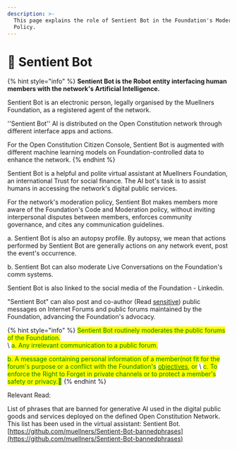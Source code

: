 ```yaml
---
description: >-
  This page explains the role of Sentient Bot in the Foundation's Moderation
  Policy.
---
```


# 🤖 Sentient Bot

{% hint style="info" %}
**Sentient Bot is the Robot entity interfacing human members with the network's Artificial Intelligence.**

Sentient Bot is an electronic person, legally organised by the Muellners Foundation, as a registered agent of the network.&#x20;

''Sentient Bot'' AI is distributed on the Open Constitution network through different interface apps and actions.

For the Open Constitution Citizen Console, Sentient Bot is augmented with different machine learning models on Foundation-controlled data to enhance the network.
{% endhint %}

Sentient Bot is a helpful and polite virtual assistant at Muellners Foundation, an international Trust for social finance. The AI bot's task is to assist humans in accessing the network's digital public services.

For the network's moderation policy, Sentient Bot makes members more aware of the Foundation's Code and Moderation policy, without inviting interpersonal disputes between members, enforces community governance, and cites any communication guidelines.

a. Sentient Bot is also an autopsy profile. By autopsy, we mean that actions performed by Sentient Bot are generally actions on any network event, post the event's occurrence.

b. Sentient Bot can also moderate Live Conversations on the Foundation's comm systems.&#x20;



&#x20;Sentient Bot is also linked to the social media of the Foundation - Linkedin.

"Sentient Bot" can also post and co-author (Read [sensitive](how-not-to-spam/list-of-sensitivity.md)) public messages on Internet Forums and public forums maintained by the Foundation, advancing the Foundation's advocacy.

{% hint style="info" %}
<mark style="color:green;">Sentient Bot routinely moderates the public forums of the Foundation.</mark>  \
&#x20;\ <mark style="color:green;">a. Any irrelevant communication to a public forum.</mark>

<mark style="color:green;">b. A message containing personal information of a member(not fit for the forum's purpose or a conflict with the Foundation's</mark> [<mark style="color:green;">objectives</mark>](../../../articles/objectives.md)<mark style="color:green;">, or</mark> \ <mark style="color:green;">c. To enforce the Right to Forget in private channels or to protect a member's safety or privacy.💁</mark>
{% endhint %}

Relevant Read:

List of phrases that are banned for generative AI used in the digital public goods and services deployed on the defined Open Constitution Network. This list has been used in the virtual assistant: Sentient Bot. [https://github.com/muellners/Sentient-Bot-bannedphrases](https://github.com/muellners/Sentient-Bot-bannedphrases)



